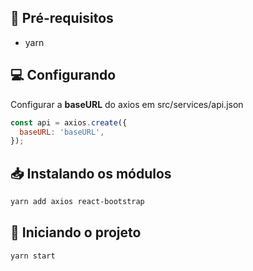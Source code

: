 ## :bookmark_tabs:  Pré-requisitos

* yarn

## :computer: Configurando

Configurar a **baseURL** do axios em src/services/api.json

```js
const api = axios.create({
  baseURL: 'baseURL',
});
```

## :inbox_tray:  Instalando os módulos

```sh
yarn add axios react-bootstrap
```

## :rocket: Iniciando o projeto

```sh
yarn start
```
